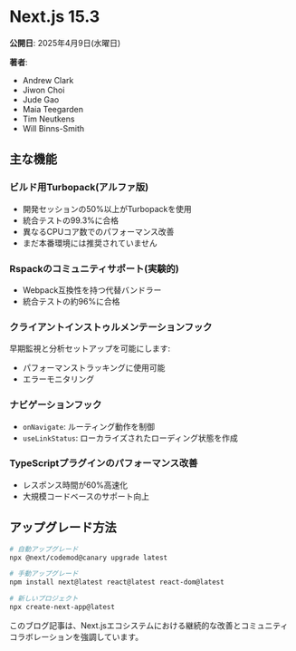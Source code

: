# Next.js 15.3

**公開日**: 2025年4月9日(水曜日)

**著者**:
- Andrew Clark
- Jiwon Choi
- Jude Gao
- Maia Teegarden
- Tim Neutkens
- Will Binns-Smith

## 主な機能

### ビルド用Turbopack(アルファ版)

- 開発セッションの50%以上がTurbopackを使用
- 統合テストの99.3%に合格
- 異なるCPUコア数でのパフォーマンス改善
- まだ本番環境には推奨されていません

### Rspackのコミュニティサポート(実験的)

- Webpack互換性を持つ代替バンドラー
- 統合テストの約96%に合格

### クライアントインストゥルメンテーションフック

早期監視と分析セットアップを可能にします:

- パフォーマンストラッキングに使用可能
- エラーモニタリング

### ナビゲーションフック

- `onNavigate`: ルーティング動作を制御
- `useLinkStatus`: ローカライズされたローディング状態を作成

### TypeScriptプラグインのパフォーマンス改善

- レスポンス時間が60%高速化
- 大規模コードベースのサポート向上

## アップグレード方法

```bash
# 自動アップグレード
npx @next/codemod@canary upgrade latest

# 手動アップグレード
npm install next@latest react@latest react-dom@latest

# 新しいプロジェクト
npx create-next-app@latest
```

このブログ記事は、Next.jsエコシステムにおける継続的な改善とコミュニティコラボレーションを強調しています。

